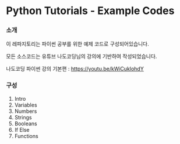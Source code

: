 # Python Tutorials - Example Codes

### 소개
이 레파지토리는 파이썬 공부를 위한 예제 코드로 구성되어있습니다.

모든 소스코드는 유튜브 나도코딩님의 강의에 기반하여 작성되었습니다.

나도코딩 파이썬 강의 기본편 : https://youtu.be/kWiCuklohdY

### 구성
1. Intro
2. Variables
3. Numbers
4. Strings
5. Booleans
6. If Else
7. Functions

